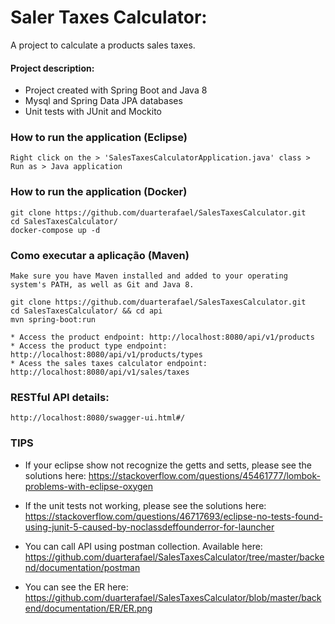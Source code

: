 # Saler Taxes Calculator:
A project to calculate a products sales taxes.

#### Project description:  
* Project created with Spring Boot and Java 8
* Mysql and Spring Data JPA databases
* Unit tests with JUnit and Mockito

### How to run the application (Eclipse)
```
Right click on the > 'SalesTaxesCalculatorApplication.java' class > Run as > Java application
```

### How to run the application (Docker)
```
git clone https://github.com/duarterafael/SalesTaxesCalculator.git
cd SalesTaxesCalculator/
docker-compose up -d
```

### Como executar a aplicação (Maven)
```
Make sure you have Maven installed and added to your operating system's PATH, as well as Git and Java 8.

git clone https://github.com/duarterafael/SalesTaxesCalculator.git
cd SalesTaxesCalculator/ && cd api
mvn spring-boot:run

* Access the product endpoint: http://localhost:8080/api/v1/products
* Access the product type endpoint: http://localhost:8080/api/v1/products/types
* Acess the sales taxes calculator endpoint: http://localhost:8080/api/v1/sales/taxes
```

### RESTful API details:
```
http://localhost:8080/swagger-ui.html#/
```

### TIPS
* If your eclipse show not recognize the getts and setts, please see the solutions here: 
https://stackoverflow.com/questions/45461777/lombok-problems-with-eclipse-oxygen

* If the unit tests not working, please see the solutions here: 
https://stackoverflow.com/questions/46717693/eclipse-no-tests-found-using-junit-5-caused-by-noclassdeffounderror-for-launcher

* You can call API using postman collection. Available here: https://github.com/duarterafael/SalesTaxesCalculator/tree/master/backend/documentation/postman

* You can see the ER here: https://github.com/duarterafael/SalesTaxesCalculator/blob/master/backend/documentation/ER/ER.png

